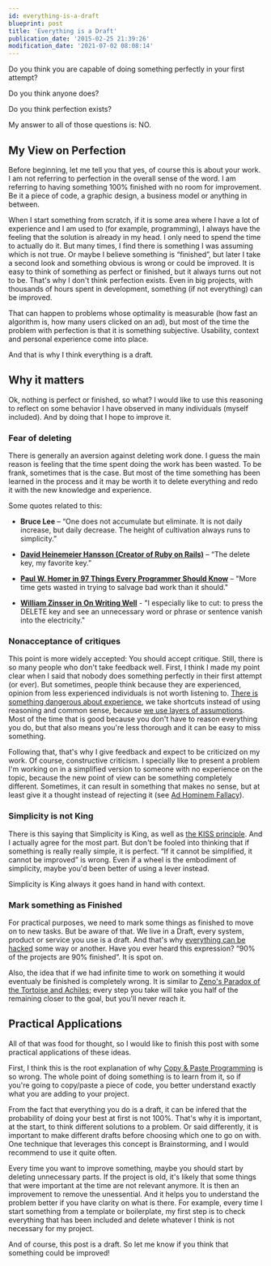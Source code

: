```yaml
---
id: everything-is-a-draft
blueprint: post
title: 'Everything is a Draft'
publication_date: '2015-02-25 21:39:26'
modification_date: '2021-07-02 08:08:14'
---
```


Do you think you are capable of doing something perfectly in your first attempt?

Do you think anyone does?

Do you think perfection exists?

My answer to all of those questions is: NO.

## My View on Perfection

Before beginning, let me tell you that yes, of course this is about your work. I am not referring to perfection in the overall sense of the word. I am referring to having something 100% finished with no room for improvement. Be it a piece of code, a graphic design, a business model or anything in between.

When I start something from scratch, if it is some area where I have a lot of experience and I am used to (for example, programming), I always have the feeling that the solution is already in my head. I only need to spend the time to actually do it. But many times, I find there is something I was assuming which is not true. Or maybe I believe something is “finished”, but later I take a second look and something obvious is wrong or could be improved. It is easy to think of something as perfect or finished, but it always turns out not to be. That's why I don't think perfection exists. Even in big projects, with thousands of hours spent in development, something (if not everything) can be improved.

That can happen to problems whose optimality is measurable (how fast an algorithm is, how many users clicked on an ad), but most of the time the problem with perfection is that it is something subjective. Usability, context and personal experience come into place.

And that is why I think everything is a draft.

## Why it matters

Ok, nothing is perfect or finished, so what? I would like to use this reasoning to reflect on some behavior I have observed in many individuals (myself included). And by doing that I hope to improve it.

### Fear of deleting

There is generally an aversion against deleting work done. I guess the main reason is feeling that the time spent doing the work has been wasted. To be frank, sometimes that is the case. But most of the time something has been learned in the process and it may be worth it to delete everything and redo it with the new knowledge and experience.

Some quotes related to this:

- **Bruce Lee** – “One does not accumulate but eliminate. It is not daily increase, but daily decrease. The height of cultivation always runs to simplicity.”

- [**David Heinemeier Hansson (Creator of Ruby on Rails)**](https://www.youtube.com/watch?v=9LfmrkyP81M#t=3515) – “The delete key, my favorite key.”

- [**Paul W. Homer in 97 Things Every Programmer Should Know**](https://97-things-every-x-should-know.gitbooks.io/97-things-every-programmer-should-know/content/en/thing_75/) – "More time gets wasted in trying to salvage bad work than it should."

- [**William Zinsser in On Writing Well**](https://www.williamzinsserwriter.com/) - "I especially like to cut: to press the DELETE key and see an unnecessary word or phrase or sentence vanish into the electricity."

### Nonacceptance of critiques

This point is more widely accepted: You should accept critique. Still, there is so many people who don't take feedback well. First, I think I made my point clear when I said that nobody does something perfectly in their first attempt (or ever). But sometimes, people think because they are experienced, opinion from less experienced individuals is not worth listening to. [There is something dangerous about experience](https://noeldemartin.com/blog/the-curse-of-being-a-developer), we take shortcuts instead of using reasoning and common sense, because [we use layers of assumptions](https://noeldemartin.com/blog/let-s-agree-to-disagree). Most of the time that is good because you don't have to reason everything you do, but that also means you're less thorough and it can be easy to miss something.

Following that, that's why I give feedback and expect to be criticized on my work. Of course, constructive criticism. I specially like to present a problem I'm working on in a simplified version to someone with no experience on the topic, because the new point of view can be something completely different. Sometimes, it can result in something that makes no sense, but at least give it a thought instead of rejecting it (see [Ad Hominem Fallacy](https://en.wikipedia.org/wiki/Ad_hominem)).

### Simplicity is not King

There is this saying that Simplicity is King, as well as [the KISS principle](https://en.wikipedia.org/wiki/KISS_principle). And I actually agree for the most part. But don't be fooled into thinking that if something is really really simple, it is perfect. “If it cannot be simplified, it cannot be improved” is wrong. Even if a wheel is the embodiment of simplicity, maybe you'd been better of using a lever instead.

Simplicity is King always it goes hand in hand with context.

### Mark something as Finished

For practical purposes, we need to mark some things as finished to move on to new tasks. But be aware of that. We live in a Draft, every system, product or service you use is a draft. And that's why [everything can be hacked](https://duckduckgo.com/?q=everything+can+be+hacked) some way or another. Have you ever heard this expression? “90% of the projects are 90% finished”. It is spot on.

Also, the idea that if we had infinite time to work on something it would eventualy be finished is completely wrong. It is similar to [Zeno's Paradox of the Tortoise and Achiles](http://platonicrealms.com/encyclopedia/Zenos-Paradox-of-the-Tortoise-and-Achilles/); every step you take will take you half of the remaining closer to the goal, but you'll never reach it.

## Practical Applications

All of that was food for thought, so I would like to finish this post with some practical applications of these ideas.

First, I think this is the root explanation of why [Copy & Paste Programming](https://en.wikipedia.org/wiki/Copy_and_paste_programming) is so wrong. The whole point of doing something is to learn from it, so if you're going to copy/paste a piece of code, you better understand exactly what you are adding to your project.

From the fact that everything you do is a draft, it can be infered that the probability of doing your best at first is not 100%. That's why it is important, at the start, to think different solutions to a problem. Or said differently, it is important to make different drafts before choosing which one to go on with. One technique that leverages this concept is Brainstorming, and I would recommend to use it quite often.

Every time you want to improve something, maybe you should start by deleting unnecessary parts. If the project is old, it's likely that some things that were important at the time are not relevant anymore. It is then an improvement to remove the unessential. And it helps you to understand the problem better if you have clarity on what is there. For example, every time I start something from a template or boilerplate, my first step is to check everything that has been included and delete whatever I think is not necessary for my project.

And of course, this post is a draft. So let me know if you think that something could be improved!
